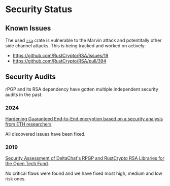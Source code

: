 # Security Status

## Known Issues

The used [`rsa`](https://crates.io/crates/rsa) crate is vulnerable to the Marvin attack and potentitally other side channel attacks. This is being tracked and worked on actively:

- https://github.com/RustCrypto/RSA/issues/19
- https://github.com/RustCrypto/RSA/pull/394

## Security Audits

rPGP and its RSA dependency have gotten multiple independent security audits in the past.

### 2024

[Hardening Guaranteed End-to-End encryption based on a security analysis from ETH researchers](https://delta.chat/en/2024-03-25-crypto-analysis-securejoin)

All discovered issues have been fixed.

### 2019

[Security Assessment of DeltaChat's RPGP and
RustCrypto RSA Libraries for the Open Tech
Fund](https://delta.chat/assets/blog/2019-first-security-review.pdf).

No critical flaws were found and we have fixed most high, medium and low risk ones.

